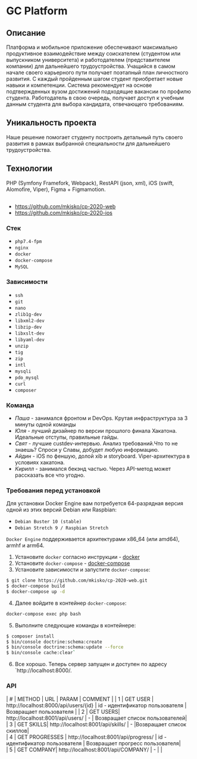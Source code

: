 # GC Platform

## Описание
Платформа и мобильное приложение обеспечивают максимально продуктивное взаимодействие между соискателем (студентом или выпускником университета) и работодателем (представителем компании) для дальнейшего трудоустройства. Учащийся в самом начале своего карьерного пути получает поэтапный план личностного развития. С каждый пройденным шагом студент приобретает новые навыки и компетенции. Система рекомендует на основе подтвержденных вузом достижений подходящие вакансии по профилю студента. Работодатель в свою очередь, получает доступ к учебным данным студента для выбора кандидата, отвечающего требованиям.

## Уникальность проекта
Наше решение помогает студенту построить детальный путь своего развития в рамках выбранной специальности для дальнейшего трудоустройства.

## Технологии
PHP (Symfony Framefork, Webpack), RestAPI (json, xml), iOS (swift, Alomofire, Viper), Figma + Figmamotion.

## 
- https://github.com/mkisko/cp-2020-web
- https://github.com/mkisko/cp-2020-ios
### Стек

  - `php7.4-fpm`
  - `nginx`
  - `docker`
  - `docker-compose`
  - `MySQL`

### Зависимости
- `ssh`
- `git`
- `nano`
- `zlib1g-dev`
- `libxml2-dev`
- `libzip-dev`
- `libxslt-dev`
- `libyaml-dev`
- `unzip`
- `tig`
- `zip`
- `intl`
- `mysqli`
- `pdo_mysql`
- `curl`
- `composer`

### Команда

- *Паша* - занимался фронтом и DevOps. Крутая инфраструктура за 3 минуты одной команды
- *Юля* - лучший дизайнер по версии прошлого финала Хакатона. Идеальные отступы, правильные гайды. 
- *Свят* - лучшие custdev-интервью. Анализ требований.Что то не знаешь? Спроси у Славы, добудет любую информацию.
- *Айдин* - iOS по феншую, долой xib и storyboard. Viper-архитектура в условиях хакатона.
- *Кирилл* - занимался бекэнд частью. Через API-метод может рассказать все что угодно.

### Требования перед установкой

Для установки Docker Engine вам потребуется 64-разрядная версия одной из этих версий Debian или Raspbian:
- `Debian Buster 10 (stable)`
- `Debian Stretch 9 / Raspbian Stretch`

`Docker Engine` поддерживается архитектурами x86_64 (или amd64), armhf и arm64.

1. Установите `docker` согласно инструкции - [docker](https://docs.docker.com/engine/install/)
2. Установите `docker-compose` - [docker-compose](https://docs.docker.com/compose/install/)
3. Установите зависимости и запустите `docker-compose`:
```sh
$ git clone https://github.com/mkisko/cp-2020-web.git
$ docker-compose build
$ docker-compose up -d
```
4. Далее войдите в контейнер `docker-compose`:
```sh
docker-compose exec php bash
```
5. Выполните следующие команды в контейнере:  
```sh 
$ composer install
$ bin/console doctrine:schema:create
$ bin/console doctrine:schema:update --force
$ bin/console cache:clear`
```

6. Все хорошо. Теперь сервер запущен и доступен по адресу `http://localhost:8000/.

### API
| # | METHOD | URL | PARAM | COMMENT |
| 1 | GET USER |  http://localhost:8000/api/users/{id} | id - идентификатор пользователя | Возвращает пользователя |
| 2 | GET USERS|  http://localhost:8001/api/users/ 	   | - | Возвращает список пользователей|  
| 3 | GET SKILLS|  http://localhost:8001/api/skills/    | - 								 |Возвращает список скиллов|  
| 4 | GET PROGRESSES |  http://localhost:8001/api/progress/ 	   | id - идентификатор пользователя | Возвращает прогресс пользователя|  
| 5 | GET COMPANY|  http://localhost:8001/api/COMPANY/ 	   | - 			|						   |  
